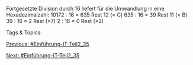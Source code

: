 Fortgesetzte Division durch 16 liefert für die Umwandlung in eine Hexadezimalzahl:
10172 : 16 = 635 Rest 12 (= C)
635 : 16 = 39 Rest 11 (= B)
39 : 16 = 2 Rest (=7)
2 : 16 = 0 Rest (=2)

   Tags & Topics:
   

[Previous: #Einführung-IT-Teil2_35](Einführung-IT-Teil2_35.md)

[Next: #Einführung-IT-Teil2_35](Einführung-IT-Teil2_35.md)